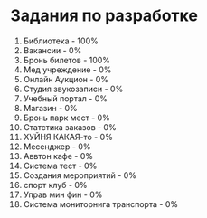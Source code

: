 # Задания по разработке
1. Библиотека - 100%
2. Вакансии - 0%
3. Бронь билетов - 100%
4. Мед учреждение - 0%
5. Онлайн Аукцион - 0%
6. Студия звукозаписи - 0%
7. Учебный портал - 0%
8. Магазин - 0%
9. Бронь парк мест - 0%
10. Статстика заказов - 0%
11. ХУЙНЯ КАКАЯ-то - 0%
12. Месенджер - 0%
13. Аввтон кафе - 0%
14. Система тест - 0%
15. Создания мероприятий - 0%
16. спорт клуб - 0%
17. Управ мин фин - 0%
18. Система мониторнига транспорта - 0%
